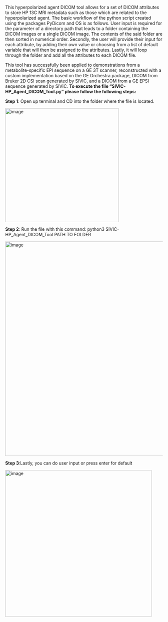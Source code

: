 This hyperpolarized agent DICOM tool allows for a set of DICOM attributes to store HP 13C MRI metadata such as those which are related to the hyperpolarized agent. The basic workflow of the python script created using the packages PyDicom and OS is as follows. User input is required for the parameter of a directory path that leads to a folder containing the DICOM images or a single DICOM image. The contents of the said folder are then sorted in numerical order. Secondly, the user will provide their input for each attribute, by adding their own value or choosing from a list of default variable that will then be assigned to the attributes. Lastly, it will loop through the folder and add all the attributes to each DICOM file. 

This tool has successfully been applied to demonstrations from a metabolite-specific EPI sequence on a GE 3T scanner, reconstructed with a custom implementation based on the GE Orchestra package, DICOM from Bruker 2D CSI scan generated by SIVIC, and a DICOM from a GE EPSI sequence generated by SIVIC.
**To execute the file “SIVIC-HP_Agent_DICOM_Tool.py” please follow the following steps:**

**Step 1**:  Open up terminal and CD into the folder where the file is located.<p>
<img width="363" alt="image" src="https://github.com/SIVICLab/sivic/assets/93798112/6f1cd894-7b6a-4bff-b9a2-b79cb694d18b">


**Step 2**: Run the file with this command: python3 SIVIC-HP_Agent_DICOM_Tool PATH TO FOLDER<p>
<img width="684" alt="image" src="https://github.com/SIVICLab/sivic/assets/93798112/5e59fc6a-4359-4d7c-9ec7-3bd1450e1975">
 

**Step 3**:Lastly, you can do user input or press enter for default <p>
<img width="468" alt="image" src="https://github.com/SIVICLab/sivic/assets/93798112/3d2b53c8-7a21-4dea-ace1-c456ba10e891">

